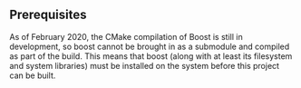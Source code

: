 
## Prerequisites

As of February 2020, the CMake compilation of Boost is still in development, so boost cannot be brought in as a submodule and compiled as part of the build.  This means that boost (along with at least its filesystem and system libraries) must be installed on the system before this project can be built.


